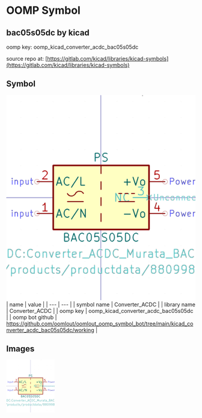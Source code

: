 # OOMP Symbol  
## bac05s05dc  by kicad  
  
oomp key: oomp_kicad_converter_acdc_bac05s05dc  
  
source repo at: [https://gitlab.com/kicad/libraries/kicad-symbols](https://gitlab.com/kicad/libraries/kicad-symbols)  
## Symbol  
  
[![working.png](working_600.png)](working.png)  
| name | value | 
| --- | --- | 
| symbol name | Converter_ACDC | 
| library name | Converter_ACDC | 
| oomp key | oomp_kicad_converter_acdc_bac05s05dc | 
| oomp bot github | https://github.com/oomlout/oomlout_oomp_symbol_bot/tree/main/kicad_converter_acdc_bac05s05dc/working | 
## Images  
  
[![working.png](working_140.png)](working.png)  
